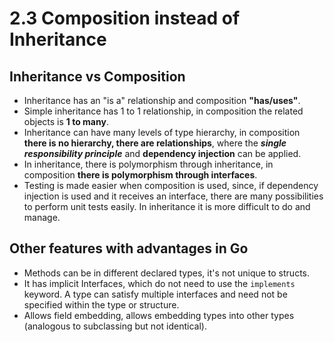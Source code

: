 # 2.3 Composition instead of Inheritance

## Inheritance vs Composition
+ Inheritance has an "is a" relationship and composition **"has/uses"**.
+ Simple inheritance has 1 to 1 relationship, in composition the related objects is **1 to many**.
+ Inheritance can have many levels of type hierarchy, in composition **there is no hierarchy, there are relationships**, where the **_single responsibility principle_** and **dependency injection** can be applied.
+ In inheritance, there is polymorphism through inheritance, in composition **there is polymorphism through interfaces**.
+ Testing is made easier when composition is used, since, if dependency injection is used and it receives an interface, there are many possibilities to perform unit tests easily. In inheritance it is more difficult to do and manage.

## Other features with advantages in Go
+ Methods can be in different declared types, it's not unique to structs.
+ It has implicit Interfaces, which do not need to use the `implements` keyword. A type can satisfy multiple interfaces and need not be specified within the type or structure.
+ Allows field embedding, allows embedding types into other types (analogous to subclassing but not identical).